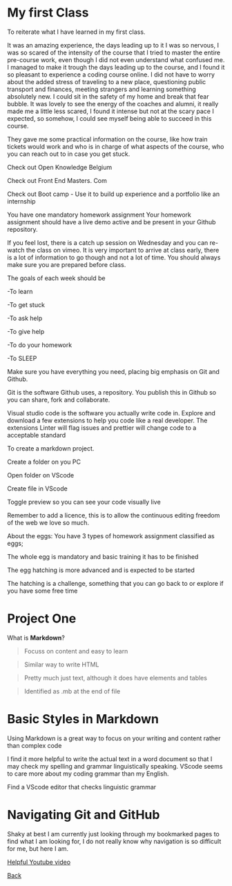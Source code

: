 # My first Class

To reiterate what I have learned in my first class.

It was an amazing experience, the days leading up to it I was so nervous, I was so scared of the intensity of the course that I tried to master the entire pre-course work, even though I did not even understand what confused me. I managed to make it trough the days leading up to the course, and I found it so pleasant to experience a coding course online. I did not have to worry about the added stress of traveling to a new place, questioning public transport and finances, meeting strangers and learning something absolutely new. I could sit in the safety of my home and break that fear bubble. It was lovely to see the energy of the coaches and alumni, it really made me a little less scared, I found it intense but not at the scary pace I expected, so somehow, I could see myself being able to succeed in this course. 

They gave me some practical information on the course, like how train tickets would work and who is in charge of what aspects of the course, who you can reach out to in case you get stuck.

Check out Open Knowledge Belgium

Check out Front End Masters. Com

Check out Boot camp - Use it to build up experience and a portfolio like an internship

You have one mandatory homework assignment 
Your homework assignment should have a live demo active and be present in your Github repository.

If you feel lost, there is a catch up session on Wednesday and you can re-watch the class on vimeo.
It is very important to arrive at class early, there is a lot of information to go though and not a lot of time. You should always make sure you are prepared before class.

The goals of each week should be 

-To learn 

-To get stuck 

-To ask help 

-To give help 

-To do your homework 

-To SLEEP

Make sure you have everything you need, placing big emphasis on Git and Github. 

Git is the software Github uses, a repository. You publish this in Github so you can share, fork and collaborate.

Visual studio code is the software you actually write code in. Explore and download a few extensions to help you code like a real developer. The extensions Linter will flag issues and prettier will change code to a acceptable standard

To create a markdown project. 

Create a folder on you PC  

Open folder on VScode  

Create file in VScode 

Toggle preview so you can see your code visually live 

Remember to add a licence, this is to allow the continuous editing freedom of the web we love so much. 

About the eggs:
You have 3 types of homework assignment classified as eggs; 

The whole egg is mandatory and basic training it has to be finished  

The egg hatching is more advanced and is expected to be started  

The hatching is a challenge, something that you can go back to or explore if you have some free time

# Project One


What is **Markdown**?
>Focuss on content and easy to learn

>Similar way to write HTML

>Pretty much just text, although it does have elements and tables

>Identified as .mb at the end of file

# Basic Styles in Markdown

Using Markdown is a great way to focus on your writing and content rather than complex code

I find it more helpful to write the actual text in a word document so that I may check my spelling and grammar linguistically speaking. VScode seems to care more about my coding grammar than my English. 

Find a VScode editor that checks linguistic grammar

# Navigating Git and GitHub

Shaky at best I am currently just looking through my bookmarked pages to find what I am looking for, I do not really know why navigation is so difficult for me, but here I am.

[Helpful Youtube video](https://www.youtube.com/watch?v=_NrSWLQsDL4&list=PLRqwX-V7Uu6ZF9C0YMKuns9sLDzK6zoiV&index=3)

[Back](./README.md)
